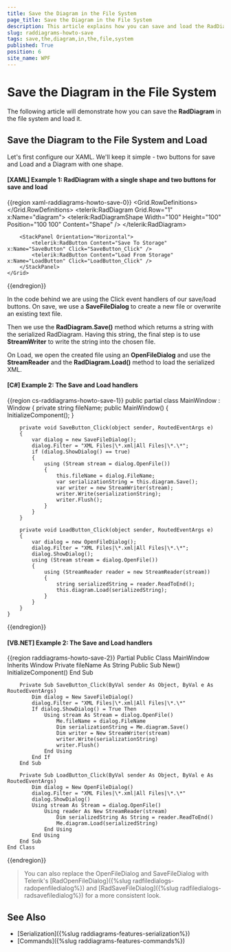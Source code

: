 ```yaml
---
title: Save the Diagram in the File System
page_title: Save the Diagram in the File System
description: This article explains how you can save and load the RadDiagram control to and from an XML file on your system.
slug: raddiagrams-howto-save
tags: save,the,diagram,in,the,file,system
published: True
position: 6
site_name: WPF
---
```


# Save the Diagram in the File System

The following article will demonstrate how you can save the __RadDiagram__ in the file system and load it.	  

## Save the Diagram to the File System and Load

Let's first configure our XAML. We'll keep it simple - two buttons for save and Load and a Diagram with one shape.

#### __[XAML] Example 1: RadDiagram with a single shape and two buttons for save and load__
{{region xaml-raddiagrams-howto-save-0}}
	<Grid x:Name="LayoutRoot" Background="White">
		<Grid.RowDefinitions>
			<RowDefinition Height="Auto" />
			<RowDefinition Height="*" />
		</Grid.RowDefinitions>
		<telerik:RadDiagram Grid.Row="1" x:Name="diagram">
			<telerik:RadDiagramShape Width="100" Height="100" Position="100 100" Content="Shape" />
		</telerik:RadDiagram>

		<StackPanel Orientation="Horizontal">
			<telerik:RadButton Content="Save To Storage" x:Name="SaveButton" Click="SaveButton_Click" />
			<telerik:RadButton Content="Load From Storage" x:Name="LoadButton" Click="LoadButton_Click" />
		</StackPanel>
	</Grid>
{{endregion}}

In the code behind we are using the Click event handlers of our save/load buttons. On save, we use a __SaveFileDialog__ to create a new file or overwrite an existing text file.		

Then we use the __RadDiagram.Save()__ method which returns a string with the serialized RadDiagram. Having this string, the final step is to use __StreamWriter__ to write the string into the chosen file.

On Load, we open the created file using an __OpenFileDialog__ and use the __StreamReader__ and the __RadDiagram.Load()__ method to load the serialized XML.

#### __[C#] Example 2: The Save and Load handlers__
{{region cs-raddiagrams-howto-save-1}}
	public partial class MainWindow : Window
	{
		private string fileName;
		public MainWindow()
		{
			InitializeComponent();
		}
		
		private void SaveButton_Click(object sender, RoutedEventArgs e)
        {
            var dialog = new SaveFileDialog();
            dialog.Filter = "XML Files|\*.xml|All Files|\*.\*";
            if (dialog.ShowDialog() == true)
            {
                using (Stream stream = dialog.OpenFile())
                {
                    this.fileName = dialog.FileName;
                    var serializationString = this.diagram.Save();
                    var writer = new StreamWriter(stream);
                    writer.Write(serializationString);
                    writer.Flush();
                }
            }
        }

        private void LoadButton_Click(object sender, RoutedEventArgs e)
        {
            var dialog = new OpenFileDialog();
            dialog.Filter = "XML Files|\*.xml|All Files|\*.\*";
            dialog.ShowDialog();
            using (Stream stream = dialog.OpenFile())
            {
                using (StreamReader reader = new StreamReader(stream))
                {
                    string serializedString = reader.ReadToEnd();
                    this.diagram.Load(serializedString);
                }
            }
        }
	}
{{endregion}}

#### __[VB.NET] Example 2: The Save and Load handlers__
{{region raddiagrams-howto-save-2}}
	Partial Public Class MainWindow
		 Inherits Window
		   Private fileName As String
		   Public Sub New()
			   InitializeComponent()
		   End Sub

		Private Sub SaveButton_Click(ByVal sender As Object, ByVal e As RoutedEventArgs)
			Dim dialog = New SaveFileDialog()
			dialog.Filter = "XML Files|\*.xml|All Files|\*.\*"
			If dialog.ShowDialog() = True Then
				Using stream As Stream = dialog.OpenFile()
					Me.fileName = dialog.FileName
					Dim serializationString = Me.diagram.Save()
					Dim writer = New StreamWriter(stream)
					writer.Write(serializationString)
					writer.Flush()
				End Using
			End If
		End Sub

		Private Sub LoadButton_Click(ByVal sender As Object, ByVal e As RoutedEventArgs)
			Dim dialog = New OpenFileDialog()
			dialog.Filter = "XML Files|\*.xml|All Files|\*.\*"
			dialog.ShowDialog()
			Using stream As Stream = dialog.OpenFile()
				Using reader As New StreamReader(stream)
					Dim serializedString As String = reader.ReadToEnd()
					Me.diagram.Load(serializedString)
				End Using
			End Using
		End Sub
    End Class
{{endregion}}

> You can also replace the OpenFileDialog and SaveFileDialog with Telerik's [RadOpenFileDialog]({%slug radfiledialogs-radopenfiledialog%}) and [RadSaveFileDialog]({%slug radfiledialogs-radsavefiledialog%}) for a more consistent look.

## See Also
 * [Serialization]({%slug raddiagrams-features-serialization%})
 * [Commands]({%slug raddiagrams-features-commands%})